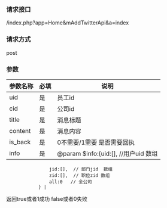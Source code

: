 ### **请求接口**
/index.php?app=Home&mAddTwitterApi&a=index

### **请求方式**
post


### **参数**
| 参数名称  |必填|     说明      |
|------|-----|------|
| uid     | 是 |   员工id   |
| cid     | 是 |   公司id   |
| title     | 是 |  消息标题  |
| content     | 是 |   消息内容 |
| is_back     | 是 |   0不需要/1需要 是否需要回执 |
| info     | 是 |   @param $info:{uid:[],  //用户uid 数组
                 	jid:[],  // 部门jid  数组
                 	zid:[],  // 职位zid 数组
                 	all:0   // 全公司
                } |



返回true或者1成功   false或者0失败